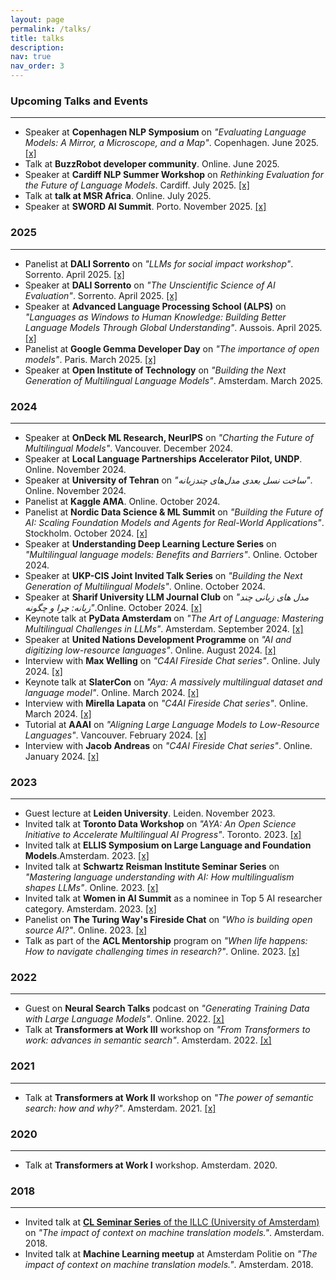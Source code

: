 ```yaml
---
layout: page
permalink: /talks/
title: talks
description: 
nav: true
nav_order: 3
---
```



### Upcoming Talks and Events
<hr>

- Speaker at **Copenhagen NLP Symposium** on *"Evaluating Language Models: A Mirror, a Microscope, and a Map"*. Copenhagen. June 2025. [[x]](https://cphnlp.github.io/)
- Talk at **BuzzRobot developer community**. Online. June 2025.
- Speaker at **Cardiff NLP Summer Workshop** on *Rethinking Evaluation for the Future of Language Models*. Cardiff. July 2025. [[x]](https://www.cardiffnlpworkshop.org/)
- Talk at **talk at MSR Africa**. Online. July 2025.
- Speaker at **SWORD AI Summit**. Porto. November 2025. [[x]](https://aisummit.swordhealth.com/)

### 2025
<hr>

- Panelist at **DALI Sorrento** on *"LLMs for social impact workshop"*. Sorrento. April 2025. [[x]](https://dalimeeting.org/sorrento2025/)
- Speaker at **DALI Sorrento** on *"The Unscientific Science of AI Evaluation"*. Sorrento. April 2025. [[x]](https://dalimeeting.org/sorrento2025/)
- Speaker at **Advanced Language Processing School (ALPS)** on *"Languages as Windows to Human Knowledge: Building Better Language Models Through Global Understanding"*. Aussois. April 2025. [[x]](https://lig-alps.imag.fr/index.php/speakers/)
- Panelist at **Google Gemma Developer Day** on *"The importance of open models"*. Paris. March 2025. [[x]](https://rsvp.withgoogle.com/events/gemma-dev-day-paris/speakers)
- Speaker at **Open Institute of Technology** on *"Building the Next Generation of Multilingual Language Models"*. Amsterdam. March 2025.


### 2024
<hr>

- Speaker at **OnDeck ML Research, NeurIPS** on *"Charting the Future of Multilingual Models"*. Vancouver. December 2024.
- Speaker at **Local Language Partnerships Accelerator Pilot, UNDP**. Online. November 2024.
- Speaker at **University of Tehran** on *"ساخت نسل بعدی مدل‌های چندزبانه"*. Online. November 2024.
- Panelist at **Kaggle AMA**. Online. October 2024.
- Panelist at **Nordic Data Science & ML Summit** on *"Building the Future of AI: Scaling Foundation Models and Agents for Real-World Applications"*. Stockholm. October 2024. [[x]](https://ndsmlsummit.com/speakers/)
- Speaker at **Understanding Deep Learning Lecture Series** on *"Multilingual language models: Benefits and Barriers"*. Online. October 2024.
- Speaker at **UKP-CIS Joint Invited Talk Series** on *"Building the Next Generation of Multilingual Models"*. Online. October 2024.
- Speaker at **Sharif University LLM Journal Club** on *"مدل های زبانی چند زبانه: چرا و چگونه"*.Online. October 2024. [[x]](https://www.youtube.com/watch?v=rPeeNwoBZEg)
- Keynote talk at **PyData Amsterdam** on *"The Art of Language: Mastering Multilingual Challenges in LLMs"*. Amsterdam. September 2024. [[x]](https://www.youtube.com/watch?v=pQgMUhaeuxA)
- Speaker at **United Nations Development Programme** on *"AI and digitizing low-resource languages"*. Online. August 2024. [[x]](https://x.com/UNDP)
- Interview with **Max Welling** on *"C4AI Fireside Chat series"*. Online. July 2024. [[x]](https://www.youtube.com/watch?v=4I09wBeP-GI&list=PLLalUvky4CLLN4XmiJJ4dBBhqRKmkxRYk)
- Keynote talk at **SlaterCon** on *"Aya: A massively multilingual dataset and language model"*. Online. March 2024. [[x]](https://slator.com/event/slatorcon-remote-march-2024/)
- Interview with **Mirella Lapata** on *"C4AI Fireside Chat series"*. Online. March 2024. [[x]](https://www.youtube.com/watch?v=6TS_ZetD3HY&list=PLLalUvky4CLLN4XmiJJ4dBBhqRKmkxRYk)
- Tutorial at **AAAI** on *"Aligning Large Language Models to Low-Resource Languages"*. Vancouver. February 2024. [[x]](https://aaai.org/aaai-conference/aaai-24-tutorial-and-lab-list/#tq11)
- Interview with **Jacob Andreas** on *"C4AI Fireside Chat series"*. Online. January 2024. [[x]](https://www.youtube.com/watch?v=bAxqt5DybPE&list=PLLalUvky4CLLN4XmiJJ4dBBhqRKmkxRYk)


### 2023
<hr>

- Guest lecture at **Leiden University**. Leiden. November 2023.
- Invited talk at **Toronto Data Workshop** on *"AYA: An Open Science Initiative to Accelerate Multilingual AI Progress"*. Toronto. 2023. [[x]](https://www.youtube.com/watch?v=kVOKtJ8ZTgI)
- Invited talk at **ELLIS Symposium on Large Language and Foundation Models**.Amsterdam. 2023. [[x]](https://sites.google.com/view/ellisfms2023/)
- Invited talk at **Schwartz Reisman Institute Seminar Series** on *"Mastering language understanding with AI: How multilingualism shapes LLMs"*. Online. 2023. [[x]](https://www.youtube.com/watch?v=qTR2J7sNXK8)
- Invited talk at **Women in AI Summit** as a nominee in Top 5 AI researcher category. Amsterdam. 2023. [[x]](https://womeninai.nl/2023/11/08/wai-summit-top-5-award-nominees/)
- Panelist on **The Turing Way's Fireside Chat** on *"Who is building open source AI?"*. Online. 2023. [[x]](https://www.youtube.com/watch?v=e8EBI1ocxt4)
- Talk as part of the **ACL Mentorship** program on *"When life happens: How to navigate challenging times in research?"*. Online. 2023. [[x]](https://www.youtube.com/watch?v=g59P3YiqRxU)

### 2022
<hr>

- Guest on **Neural Search Talks** podcast on *"Generating Training Data with Large Language Models"*. Online. 2022. [[x]](https://www.youtube.com/watch?v=MlxZI_bFD8U&t=2350s)
- Talk at **Transformers at Work III** workshop on *"From Transformers to work: advances in semantic search"*. Amsterdam. 2022. [[x]](https://www.youtube.com/watch?v=iHjiW0kRy3s&list=PLqoeA19j2q9iV3VIlmu2rk7r247zjvUM9&index=3&t=5s)

### 2021
<hr>

- Talk at **Transformers at Work II** workshop on *"The power of semantic search: how and why?"*. Amsterdam. 2021. [[x]](https://www.youtube.com/watch?v=a6JVtQIJFD8&list=PLqoeA19j2q9iV3VIlmu2rk7r247zjvUM9&index=12)

### 2020
<hr>

- Talk at **Transformers at Work I** workshop. Amsterdam. 2020.

### 2018
<hr>

- Invited talk at [**CL Seminar Series** of the ILLC (University of Amsterdam)](https://projects.illc.uva.nl/LaCo/CLS/) on *"The impact of context on machine translation models."*. Amsterdam. 2018.
- Invited talk at **Machine Learning meetup** at Amsterdam Politie on *"The impact of context on machine translation models."*. Amsterdam. 2018.